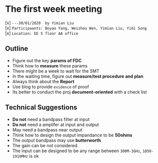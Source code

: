 # The first week meeting
[x] `---30/01/2020  by Yimian Liu`   
[x] `Participaants: Boyao Yang, Weizhou Wen, Yimian Liu, Yidi Song`   
[x] `Location: EE 5 floor AA office`   

## Outline
 - Figure out the key **params of FDC**
 - Think how to **measure** these params
 - There might be a week to wait for the SMT
 - In the waiting time, figure out **measure/test procedure and plan**
 - Always think about the **Report**
 - Use blog to provide `evidence` of proof
 - Its better to conduct the proj **document-oriented** with a check list

## Technical Suggestions
 - **Do not** need a bandpass filter at input
 - **Do not** need a amplifer at input and output
 - May need a bandpass near output
 - Think how to design the output impandance to be **50ohms**
 - The output bandpass may use **butterworth**
 - The gain can be not considered
 - The input can be designed to be any range between `300M-3GHz`, `1850-1910MHz` is ok
